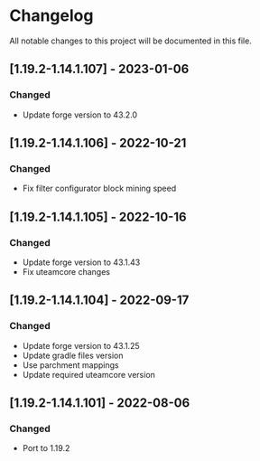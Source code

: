 # Changelog
All notable changes to this project will be documented in this file.

## [1.19.2-1.14.1.107] - 2023-01-06
### Changed
 - Update forge version to 43.2.0

## [1.19.2-1.14.1.106] - 2022-10-21
### Changed
 - Fix filter configurator block mining speed

## [1.19.2-1.14.1.105] - 2022-10-16
### Changed
 - Update forge version to 43.1.43
 - Fix uteamcore changes
 
## [1.19.2-1.14.1.104] - 2022-09-17
### Changed
 - Update forge version to 43.1.25
 - Update gradle files version
 - Use parchment mappings
 - Update required uteamcore version

## [1.19.2-1.14.1.101] - 2022-08-06
### Changed
 - Port to 1.19.2